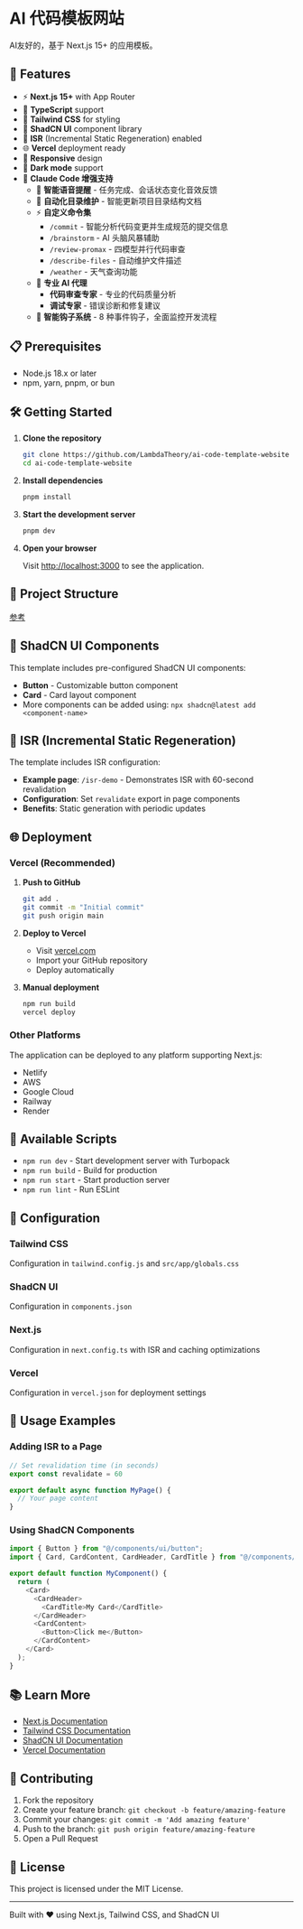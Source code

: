 # AI 代码模板网站

AI友好的，基于 Next.js 15+ 的应用模板。

## 🚀 Features

- ⚡ **Next.js 15+** with App Router
- 🔷 **TypeScript** support
- 🎨 **Tailwind CSS** for styling
- 🎯 **ShadCN UI** component library
- 🔄 **ISR** (Incremental Static Regeneration) enabled
- 🌐 **Vercel** deployment ready
- 📱 **Responsive** design
- 🌙 **Dark mode** support
- 🤖 **Claude Code 增强支持**
  - 🔔 **智能语音提醒** - 任务完成、会话状态变化音效反馈
  - 📁 **自动化目录维护** - 智能更新项目目录结构文档
  - ⚡ **自定义命令集**
    - `/commit` - 智能分析代码变更并生成规范的提交信息
    - `/brainstorm` - AI 头脑风暴辅助
    - `/review-promax` - 四模型并行代码审查
    - `/describe-files` - 自动维护文件描述
    - `/weather` - 天气查询功能
  - 🎯 **专业 AI 代理**
    - **代码审查专家** - 专业的代码质量分析
    - **调试专家** - 错误诊断和修复建议
  - 🎣 **智能钩子系统** - 8 种事件钩子，全面监控开发流程

## 📋 Prerequisites

- Node.js 18.x or later
- npm, yarn, pnpm, or bun

## 🛠️ Getting Started

1. **Clone the repository**

   ```bash
   git clone https://github.com/LambdaTheory/ai-code-template-website
   cd ai-code-template-website
   ```

2. **Install dependencies**

   ```bash
   pnpm install
   ```

3. **Start the development server**

   ```bash
   pnpm dev
   ```

4. **Open your browser**

   Visit [http://localhost:3000](http://localhost:3000) to see the application.

## 📁 Project Structure

[参考](docs/目录结构.md)

## 🎨 ShadCN UI Components

This template includes pre-configured ShadCN UI components:

- **Button** - Customizable button component
- **Card** - Card layout component
- More components can be added using: `npx shadcn@latest add <component-name>`

## 🔄 ISR (Incremental Static Regeneration)

The template includes ISR configuration:

- **Example page**: `/isr-demo` - Demonstrates ISR with 60-second revalidation
- **Configuration**: Set `revalidate` export in page components
- **Benefits**: Static generation with periodic updates

## 🌐 Deployment

### Vercel (Recommended)

1. **Push to GitHub**

   ```bash
   git add .
   git commit -m "Initial commit"
   git push origin main
   ```

2. **Deploy to Vercel**
   - Visit [vercel.com](https://vercel.com)
   - Import your GitHub repository
   - Deploy automatically

3. **Manual deployment**
   ```bash
   npm run build
   vercel deploy
   ```

### Other Platforms

The application can be deployed to any platform supporting Next.js:

- Netlify
- AWS
- Google Cloud
- Railway
- Render

## 📝 Available Scripts

- `npm run dev` - Start development server with Turbopack
- `npm run build` - Build for production
- `npm run start` - Start production server
- `npm run lint` - Run ESLint

## 🔧 Configuration

### Tailwind CSS

Configuration in `tailwind.config.js` and `src/app/globals.css`

### ShadCN UI

Configuration in `components.json`

### Next.js

Configuration in `next.config.ts` with ISR and caching optimizations

### Vercel

Configuration in `vercel.json` for deployment settings

## 🎯 Usage Examples

### Adding ISR to a Page

```typescript
// Set revalidation time (in seconds)
export const revalidate = 60

export default async function MyPage() {
  // Your page content
}
```

### Using ShadCN Components

```typescript
import { Button } from "@/components/ui/button";
import { Card, CardContent, CardHeader, CardTitle } from "@/components/ui/card";

export default function MyComponent() {
  return (
    <Card>
      <CardHeader>
        <CardTitle>My Card</CardTitle>
      </CardHeader>
      <CardContent>
        <Button>Click me</Button>
      </CardContent>
    </Card>
  );
}
```

## 📚 Learn More

- [Next.js Documentation](https://nextjs.org/docs)
- [Tailwind CSS Documentation](https://tailwindcss.com/docs)
- [ShadCN UI Documentation](https://ui.shadcn.com)
- [Vercel Documentation](https://vercel.com/docs)

## 🤝 Contributing

1. Fork the repository
2. Create your feature branch: `git checkout -b feature/amazing-feature`
3. Commit your changes: `git commit -m 'Add amazing feature'`
4. Push to the branch: `git push origin feature/amazing-feature`
5. Open a Pull Request

## 📄 License

This project is licensed under the MIT License.

---

Built with ❤️ using Next.js, Tailwind CSS, and ShadCN UI
